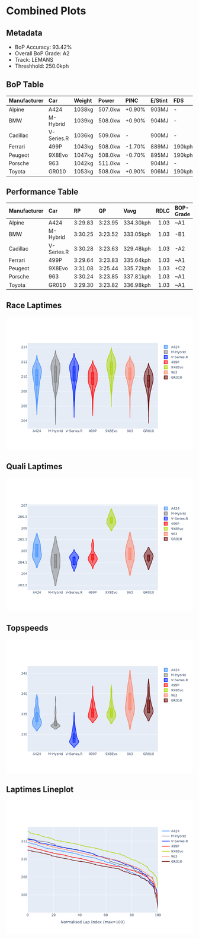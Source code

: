 # Combined Plots

## Metadata

- BoP Accuracy: 93.42%
- Overall BoP Grade: A2
- Track: LEMANS
- Threshhold: 250.0kph

## BoP Table
| Manufacturer   | Car        | Weight   | Power   | PINC   | E/Stint   | FDS    |
|:---------------|:-----------|:---------|:--------|:-------|:----------|:-------|
| Alpine         | A424       | 1038kg   | 507.0kw | +0.90% | 903MJ     | -      |
| BMW            | M-Hybrid   | 1039kg   | 508.0kw | +0.90% | 904MJ     | -      |
| Cadillac       | V-Series.R | 1036kg   | 509.0kw | -      | 900MJ     | -      |
| Ferrari        | 499P       | 1043kg   | 508.0kw | -1.70% | 889MJ     | 190kph |
| Peugeot        | 9X8Evo     | 1047kg   | 508.0kw | -0.70% | 895MJ     | 190kph |
| Porsche        | 963        | 1042kg   | 511.0kw | -      | 904MJ     | -      |
| Toyota         | GR010      | 1053kg   | 508.0kw | +0.90% | 906MJ     | 190kph |

## Performance Table
| Manufacturer   | Car        | RP      | QP      | Vavg      |   RDLC | BOP-Grade   | Match   |
|:---------------|:-----------|:--------|:--------|:----------|-------:|:------------|:--------|
| Alpine         | A424       | 3:29.83 | 3:23.95 | 334.30kph |   1.03 | ~A1         | 100.00% |
| BMW            | M-Hybrid   | 3:30.25 | 3:23.52 | 333.05kph |   1.03 | -B1         | 89.53%  |
| Cadillac       | V-Series.R | 3:30.28 | 3:23.63 | 329.48kph |   1.03 | -A2         | 92.86%  |
| Ferrari        | 499P       | 3:29.64 | 3:23.83 | 335.64kph |   1.03 | ~A1         | 100.00% |
| Peugeot        | 9X8Evo     | 3:31.08 | 3:25.44 | 335.72kph |   1.03 | +C2         | 75.00%  |
| Porsche        | 963        | 3:30.24 | 3:23.85 | 337.81kph |   1.03 | ~A1         | 97.28%  |
| Toyota         | GR010      | 3:29.30 | 3:23.82 | 336.98kph |   1.03 | ~A1         | 99.30%  |

## Race Laptimes
![Race Laptimes](images/race_violin.png)

## Quali Laptimes
![Quali Laptimes](images/quali_violin.png)

## Topspeeds
![Topspeeds](images/topspeed_violin.png)

## Laptimes Lineplot
![Laptimes Lineplot](images/laptime_line.png)


